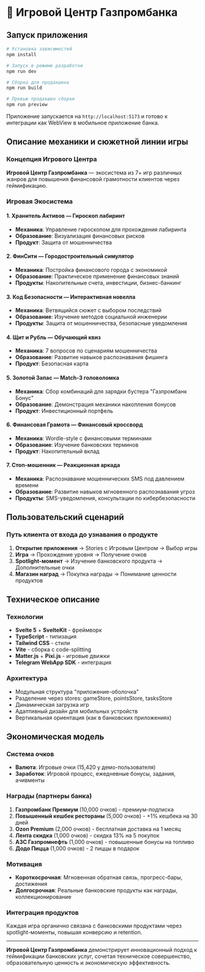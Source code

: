 # 🚀 Игровой Центр Газпромбанка

## Запуск приложения

```bash
# Установка зависимостей
npm install

# Запуск в режиме разработки
npm run dev

# Сборка для продакшена
npm run build

# Превью продакшен сборки
npm run preview
```

Приложение запускается на `http://localhost:5173` и готово к интеграции как WebView в мобильное приложение банка.

## Описание механики и сюжетной линии игры

### Концепция Игрового Центра

**Игровой Центр Газпромбанка** — экосистема из 7+ игр различных жанров для повышения финансовой грамотности клиентов через геймификацию.

### Игровая Экосистема

#### 1. **Хранитель Активов** — Гироскоп лабиринт
- **Механика**: Управление гироскопом для прохождения лабиринта
- **Образование**: Визуализация финансовых рисков
- **Продукт**: Защита от мошенничества

#### 2. **ФинСити** — Городостроительный симулятор
- **Механика**: Постройка финансового города с экономикой
- **Образование**: Практическое применение финансовых знаний
- **Продукты**: Накопительные счета, инвестиции, бизнес-банкинг

#### 3. **Код Безопасности** — Интерактивная новелла
- **Механика**: Ветвящийся сюжет с выбором последствий
- **Образование**: Изучение методов социальной инженерии
- **Продукты**: Защита от мошенничества, безопасные уведомления

#### 4. **Щит и Рубль** — Обучающий квиз
- **Механика**: 7 вопросов по сценариям мошенничества
- **Образование**: Развитие навыков распознавания фишинга
- **Продукт**: Безопасная карта

#### 5. **Золотой Запас** — Match-3 головоломка
- **Механика**: Сбор комбинаций для зарядки бустера "Газпромбанк Бонус"
- **Образование**: Демонстрация механики накопления бонусов
- **Продукт**: Инвестиционный портфель

#### 6. **Финансовая Грамота** — Финансовый кроссворд
- **Механика**: Wordle-style с финансовыми терминами
- **Образование**: Изучение банковских терминов
- **Продукт**: Накопительный вклад

#### 7. **Стоп-мошенник** — Реакционная аркада
- **Механика**: Распознавание мошеннических SMS под давлением времени
- **Образование**: Развитие навыков мгновенного распознавания угроз
- **Продукты**: SMS-уведомления, консультации по кибербезопасности

## Пользовательский сценарий

### Путь клиента от входа до узнавания о продукте

1. **Открытие приложения** → Stories с Игровым Центром → Выбор игры
2. **Игра** → Прохождение уровня → Получение очков
3. **Spotlight-момент** → Изучение банковского продукта → Дополнительные очки
4. **Магазин наград** → Покупка награды → Понимание ценности продуктов

## Техническое описание

### Технологии
- **Svelte 5** + **SvelteKit** - фреймворк
- **TypeScript** - типизация
- **Tailwind CSS** - стили
- **Vite** - сборка с code-splitting
- **Matter.js** + **Pixi.js** - игровые движки
- **Telegram WebApp SDK** - интеграция

### Архитектура
- Модульная структура "приложение-оболочка"
- Разделение через stores: gameStore, pointsStore, tasksStore
- Динамическая загрузка игр
- Адаптивный дизайн для мобильных устройств
- Вертикальная ориентация (как в банковских приложениях)

## Экономическая модель

### Система очков
- **Валюта**: Игровые очки (15,420 у демо-пользователя)
- **Заработок**: Игровой процесс, ежедневные бонусы, задания, ачивменты

### Награды (партнеры банка)
1. **Газпромбанк Премиум** (10,000 очков) - премиум-подписка
2. **Повышенный кешбек рестораны** (5,000 очков) - +1% кешбека на 30 дней
3. **Ozon Premium** (2,000 очков) - бесплатная доставка на 1 месяц
4. **Лента скидка** (1,000 очков) - скидка 13% на 5 покупок
5. **АЗС Газпромнефть** (1,000 очков) - повышенные бонусы на топливо
6. **Додо Пицца** (1,000 очков) - 2 пиццы в подарок

### Мотивация
- **Короткосрочная**: Мгновенная обратная связь, прогресс-бары, достижения
- **Долгосрочная**: Реальные банковские продукты как награды, коллекционирование

### Интеграция продуктов
Каждая игра органично связана с банковскими продуктами через spotlight-моменты, повышая конверсию и retention.

---

**Игровой Центр Газпромбанка** демонстрирует инновационный подход к геймификации банковских услуг, сочетая техническое совершенство, образовательную ценность и экономическую эффективность.
